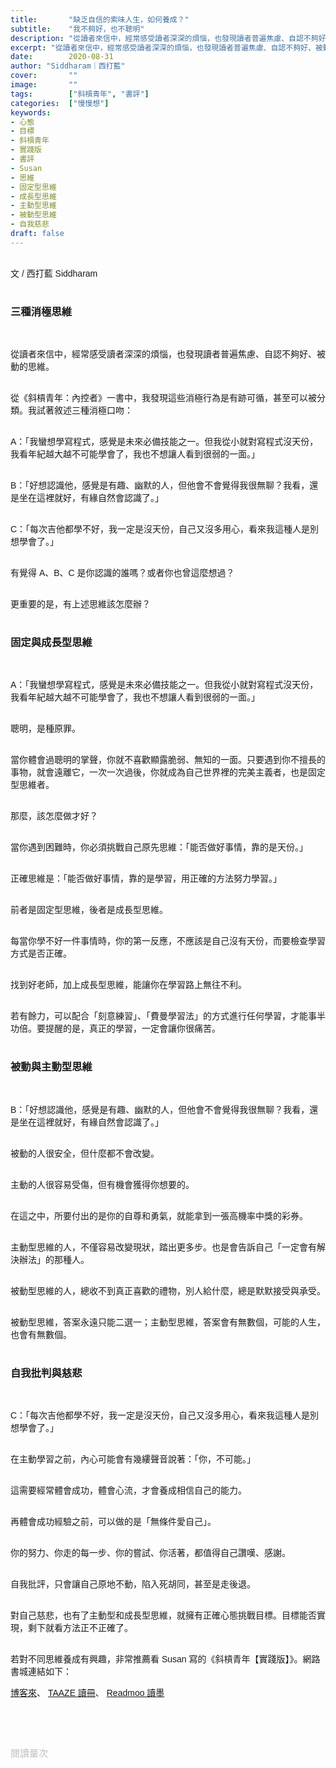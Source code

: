 ```yaml
---
title:       "缺乏自信的索味人生，如何養成？"
subtitle:    "我不夠好，也不聰明"
description: "從讀者來信中，經常感受讀者深深的煩惱，也發現讀者普遍焦慮、自認不夠好、被動的思維。從《斜槓青年：內控者》一書中，我發現這些消極行為是有跡可循，甚至可以被分類。我試著敘述三種消極口吻..."
excerpt: "從讀者來信中，經常感受讀者深深的煩惱，也發現讀者普遍焦慮、自認不夠好、被動的思維。從《斜槓青年：內控者》一書中，我發現這些消極行為是有跡可循，甚至可以被分類。我試著敘述三種消極口吻..."
date:        2020-08-31
author: "Siddharam｜西打藍"
cover:       ""
image:       ""
tags:        ["斜槓青年", "書評"]
categories:  ["慢慢想"]
keywords:
- 心態
- 目標
- 斜槓青年
- 實踐版
- 書評
- Susan
- 思維
- 固定型思維
- 成長型思維
- 主動型思維
- 被動型思維
- 自我慈悲
draft: false
---
```


<article style="font-family: 'Noto Sans TC', '微軟正黑體', sans-serif; font-weight: 300;">

<br>文 / 西打藍 Siddharam<br><br>

<h3 class="article-h1-color">三種消極思維</h3><br>

從讀者來信中，經常感受讀者深深的煩惱，也發現讀者普遍焦慮、自認不夠好、被動的思維。<br><br>

從《斜槓青年：內控者》一書中，我發現這些消極行為是有跡可循，甚至可以被分類。我試著敘述三種消極口吻：<br><br>

A：「我蠻想學寫程式，感覺是未來必備技能之一。但我從小就對寫程式沒天份，我看年紀越大越不可能學會了，我也不想讓人看到很弱的一面。」<br><br>

B：「好想認識他，感覺是有趣、幽默的人，但他會不會覺得我很無聊？我看，還是坐在這裡就好，有緣自然會認識了。」<br><br>

C：「每次吉他都學不好，我一定是沒天份，自己又沒多用心，看來我這種人是別想學會了。」<br><br>

有覺得 A、B、C 是你認識的誰嗎？或者你也曾這麼想過？<br><br>

更重要的是，有上述思維該怎麼辦？<br><br>

<h3 class="article-h1-color">固定與成長型思維</h3><br>

A：「我蠻想學寫程式，感覺是未來必備技能之一。但我從小就對寫程式沒天份，我看年紀越大越不可能學會了，我也不想讓人看到很弱的一面。」<br><br>

聰明，是種原罪。<br><br>

當你體會過聰明的掌聲，你就不喜歡顯露脆弱、無知的一面。只要遇到你不擅長的事物，就會遠離它，一次一次過後，你就成為自己世界裡的完美主義者，也是固定型思維者。<br><br>

那麼，該怎麼做才好？<br><br>

當你遇到困難時，你必須挑戰自己原先思維：「能否做好事情，靠的是天份。」<br><br>

正確思維是：「能否做好事情，靠的是學習，用正確的方法努力學習。」<br><br>

前者是固定型思維，後者是成長型思維。<br><br>

每當你學不好一件事情時，你的第一反應，不應該是自己沒有天份，而要檢查學習方式是否正確。<br><br>

找到好老師，加上成長型思維，能讓你在學習路上無往不利。<br><br>

若有餘力，可以配合「刻意練習」、「費曼學習法」的方式進行任何學習，才能事半功倍。要提醒的是，真正的學習，一定會讓你很痛苦。<br><br>


<h3 class="article-h1-color">被動與主動型思維</h3><br>

B：「好想認識他，感覺是有趣、幽默的人，但他會不會覺得我很無聊？我看，還是坐在這裡就好，有緣自然會認識了。」<br><br>

被動的人很安全，但什麼都不會改變。<br><br>

主動的人很容易受傷，但有機會獲得你想要的。<br><br>

在這之中，所要付出的是你的自尊和勇氣，就能拿到一張高機率中獎的彩券。<br><br>

主動型思維的人，不僅容易改變現狀，踏出更多步。也是會告訴自己「一定會有解決辦法」的那種人。<br><br>

被動型思維的人，總收不到真正喜歡的禮物，別人給什麼，總是默默接受與承受。<br><br>

被動型思維，答案永遠只能二選一；主動型思維，答案會有無數個，可能的人生，也會有無數個。<br><br>

<h3 class="article-h1-color">自我批判與慈悲</h3><br>

C：「每次吉他都學不好，我一定是沒天份，自己又沒多用心，看來我這種人是別想學會了。」<br><br>

在主動學習之前，內心可能會有幾縷聲音說著：「你，不可能。」<br><br>

這需要經常體會成功，體會心流，才會養成相信自己的能力。<br><br>

再體會成功經驗之前，可以做的是「無條件愛自己」。<br><br>

你的努力、你走的每一步、你的嘗試、你活著，都值得自己讚嘆、感謝。<br><br>

自我批評，只會讓自己原地不動，陷入死胡同，甚至是走後退。<br><br>

對自己慈悲，也有了主動型和成長型思維，就擁有正確心態挑戰目標。目標能否實現，剩下就看方法正不正確了。<br><br>

若對不同思維養成有興趣，非常推薦看 Susan 寫的《斜槓青年【實踐版】》。網路書城連結如下：

<a href="https://whitehippo.net/2tD09" target="_blank">博客來</a>、
<a href="https://www.taaze.tw/apredir.html?139623851/https://www.taaze.tw/products/11100913189.html?" target="_blank">TAAZE 讀冊</a>、
<a href="http://moo.im/a/1kuyNT" target="_blank">Readmoo 讀墨</a>

<br><br><br>

</article>

<div style="color: #bfbfbf; font-size: 15px;" id="busuanzi_container_page_pv">
  閱讀量<span id="busuanzi_value_page_pv"></span>次
</div>

<script src="../../js/post.js"></script>




